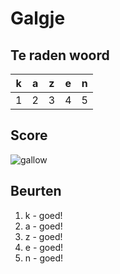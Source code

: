 # Galgje

## Te raden woord

|k|a|z|e|n|
|-|-|-|-|-|
|1|2|3|4|5|

## Score
![gallow](./images/1.png)

## Beurten
1. k - goed!
2. a - goed!
3. z - goed!
4. e - goed!
5. n - goed!
